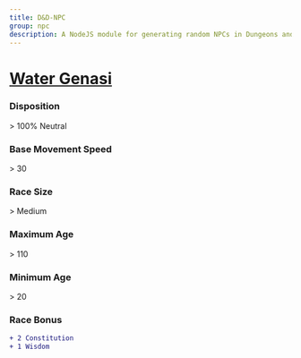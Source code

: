 ```yaml
---
title: D&D-NPC
group: npc
description: A NodeJS module for generating random NPCs in Dungeons and Dragons.
---
```


# **[Water Genasi](https://www.dndbeyond.com/races/genasi#WaterGenasi)**
### **Disposition**
\> 100% Neutral
### **Base Movement Speed**
\> 30
### **Race Size**
\> Medium
### **Maximum Age**
\> 110
### **Minimum Age**
\> 20
### **Race Bonus**
```diff
+ 2 Constitution
+ 1 Wisdom
```
